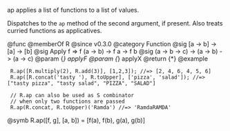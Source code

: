 ap applies a list of functions to a list of values.

Dispatches to the `ap` method of the second argument, if present. Also
treats curried functions as applicatives.

@func
@memberOf R
@since v0.3.0
@category Function
@sig [a -> b] -> [a] -> [b]
@sig Apply f => f (a -> b) -> f a -> f b
@sig (a -> b -> c) -> (a -> b) -> (a -> c)
@param {*} applyF
@param {*} applyX
@return {*}
@example

     R.ap([R.multiply(2), R.add(3)], [1,2,3]); //=> [2, 4, 6, 4, 5, 6]
     R.ap([R.concat('tasty '), R.toUpper], ['pizza', 'salad']); //=> ["tasty pizza", "tasty salad", "PIZZA", "SALAD"]

     // R.ap can also be used as S combinator
     // when only two functions are passed
     R.ap(R.concat, R.toUpper)('Ramda') //=> 'RamdaRAMDA'
@symb R.ap([f, g], [a, b]) = [f(a), f(b), g(a), g(b)]
